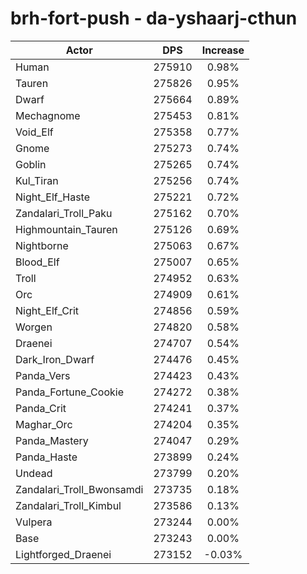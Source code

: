 # brh-fort-push - da-yshaarj-cthun
| Actor | DPS | Increase |
|---|:---:|:---:|
|Human|275910|0.98%|
|Tauren|275826|0.95%|
|Dwarf|275664|0.89%|
|Mechagnome|275453|0.81%|
|Void_Elf|275358|0.77%|
|Gnome|275273|0.74%|
|Goblin|275265|0.74%|
|Kul_Tiran|275256|0.74%|
|Night_Elf_Haste|275221|0.72%|
|Zandalari_Troll_Paku|275162|0.70%|
|Highmountain_Tauren|275126|0.69%|
|Nightborne|275063|0.67%|
|Blood_Elf|275007|0.65%|
|Troll|274952|0.63%|
|Orc|274909|0.61%|
|Night_Elf_Crit|274856|0.59%|
|Worgen|274820|0.58%|
|Draenei|274707|0.54%|
|Dark_Iron_Dwarf|274476|0.45%|
|Panda_Vers|274423|0.43%|
|Panda_Fortune_Cookie|274272|0.38%|
|Panda_Crit|274241|0.37%|
|Maghar_Orc|274204|0.35%|
|Panda_Mastery|274047|0.29%|
|Panda_Haste|273899|0.24%|
|Undead|273799|0.20%|
|Zandalari_Troll_Bwonsamdi|273735|0.18%|
|Zandalari_Troll_Kimbul|273586|0.13%|
|Vulpera|273244|0.00%|
|Base|273243|0.00%|
|Lightforged_Draenei|273152|-0.03%|

